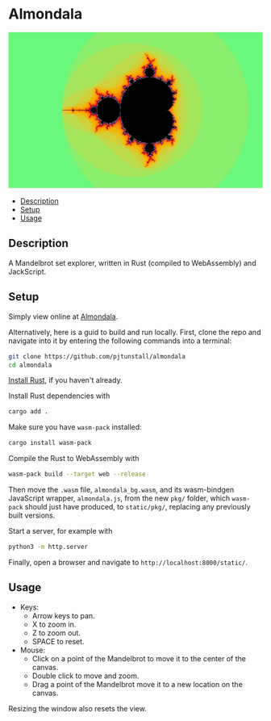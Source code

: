 # Almondala

![Mandelbrot](initial.jpg)

- [Description](#description)
- [Setup](#setup)
- [Usage](#usage)

## Description

A Mandelbrot set explorer, written in Rust (compiled to WebAssembly) and JackScript.

## Setup

Simply view online at [Almondala](https://almondala.netlify.app/).

Alternatively, here is a guid to build and run locally. First, clone the repo and navigate into it by entering the following commands into a terminal:

```bash
git clone https://github.com/pjtunstall/almondala
cd almondala
```

[Install Rust](https://www.rust-lang.org/tools/install), if you haven't already.

Install Rust dependencies with

```bash
cargo add .
```

Make sure you have `wasm-pack` installed:

```bash
cargo install wasm-pack
```

Compile the Rust to WebAssembly with

```bash
wasm-pack build --target web --release
```

Then move the `.wasm` file, `almondala_bg.wasm`, and its wasm-bindgen JavaScript wrapper, `almondala.js`, from the new `pkg/` folder, which `wasm-pack` should just have produced, to `static/pkg/`, replacing any previously built versions.

Start a server, for example with

```bash
python3 -m http.server
```

Finally, open a browser and navigate to `http://localhost:8000/static/`.

## Usage

- Keys:
  - Arrow keys to pan.
  - X to zoom in.
  - Z to zoom out.
  - SPACE to reset.
- Mouse:
  - Click on a point of the Mandelbrot to move it to the center of the canvas.
  - Double click to move and zoom.
  - Drag a point of the Mandelbrot move it to a new location on the canvas.

Resizing the window also resets the view.
